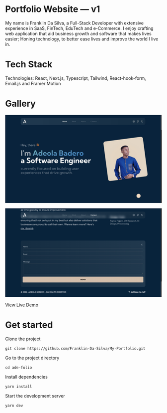 # Portfolio Website — v1

My name is Franklin Da Silva, a Full-Stack Developer with extensive experience in SaaS, FinTech, EduTech and e-Commerce. I enjoy crafting web application that aid business growth and software that makes lives easier; Honing technology, to better ease lives and improve the world I live in.

# Tech Stack

Technologies: React, Next.js, Typescript, Tailwind, React-hook-form, Email.js and Framer Motion <br>

# Gallery

![Portfolio Screenshot1](./Screenshot.jpg)

![Portfolio Screenshot2](./Screenshot-2.png)

[View Live Demo](https://adeolabadero.netlify.app)

# Get started

Clone the project

```
git clone https://github.com/Franklin-Da-Silva/My-Portfolio.git
```

Go to the project directory

```
cd ade-folio
```

Install dependencies

```
yarn install
```

Start the development server

```
yarn dev
```
